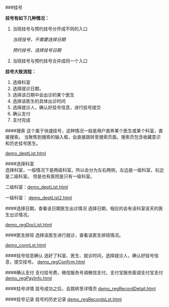 ###挂号

**挂号有如下几种情况：**

1. 当班挂号与预约挂号分开成不同的入口

   *当班挂号，不需要选择日期*
   
   *预约挂号，选择挂号日期*
   
2. 当班挂号与预约挂号合并成同一个入口
   

**挂号大致流程：**

1. 选择科室
2. 选择就诊日期，
3. 选择该日期中会出诊的某个医生
4. 选择该医生的具体出诊时间
5. 选择就诊人，确认好挂号信息，进行挂号提交
6. 确认支付
7. 支付完成

####搜索
这个属于快速挂号，这种情况一般是用户直奔某个医生或某个科室，直接搜索。
当聚焦到搜索的输入框，会直接跳转至搜索页面。搜索页包含收藏意识和历史挂号医生。

[demo_deptList.html](http://uat.gzhc365.com/html/module/guahao/html/deptList.html)


####选择科室	
选择科室，一般情况下是两级科室。所以会分为左右两侧，左边是一级科室，右边是二级科室。
但是也有医院是只有一级科室。

二级科室：[demo_deptList.html](http://uat.gzhc365.com/html/module/guahao/html/deptList.html)

一级科室：
[demo_deptList2.html](http://uat.gzhc365.com/html/module/guahao/html/deptList2.html)




####选择日期，查看该日期医生出诊情况
选择日期，相应的会有该科室该天的医生出诊情况。

[demo_regDocList.html](http://uat.gzhc365.com/html/module/guahao/html/regDocList.html)

####医生排班
选择该医生进行就诊，查看该医生排班情况。

[demo_connLst.html](http://uat.gzhc365.com/html/module/guahao/html/docSchedule.html)

####挂号信息确认
选好了科室、医生、就诊时间，选择就诊人，确认好挂号信息，提交挂号。
[demo_regConfirm.html](http://uat.gzhc365.com/html/module/guahao/html/regConfirm.html)

####确认支付
支付挂号费，微信服务号调微信支付，支付宝服务窗调支付宝支付
[demo_regPayInfo.html](http://uat.gzhc365.com/html/module/guahao/html/regPayInfo.html)

####挂号详情
挂号成功之后，会跳转至详情页
[demo_regRecordDetail.html](http://uat.gzhc365.com/html/module/guahao/html/regRecordDetail.html)

####挂号记录
挂号的历史记录
[demo_regRecordsLst.html](http://uat.gzhc365.com/html/module/guahao/html/regRecordsLst.html)













